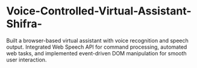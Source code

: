 # Voice-Controlled-Virtual-Assistant-Shifra-
Built a browser-based virtual assistant with voice recognition and speech output. Integrated Web Speech API for command processing, automated web tasks, and implemented event-driven DOM manipulation for smooth user interaction.
